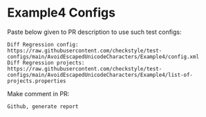 # Example4 Configs
Paste below given to PR description to use such test configs:
```
Diff Regression config: https://raw.githubusercontent.com/checkstyle/test-configs/main/AvoidEscapedUnicodeCharacters/Example4/config.xml
Diff Regression projects: https://raw.githubusercontent.com/checkstyle/test-configs/main/AvoidEscapedUnicodeCharacters/Example4/list-of-projects.properties
```
Make comment in PR:
```
Github, generate report
```
